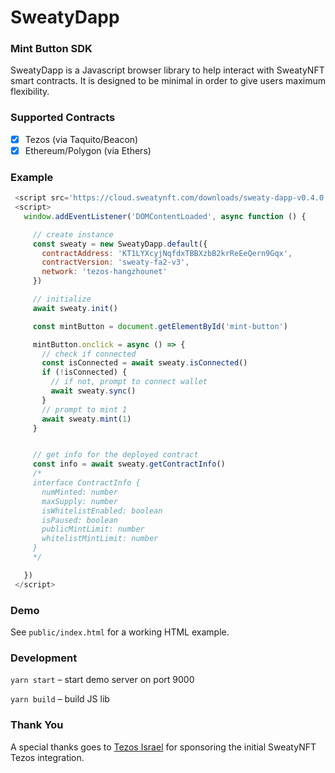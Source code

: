 # SweatyDapp

 ### Mint Button SDK

SweatyDapp is a Javascript browser library to help interact with SweatyNFT smart contracts. It is designed to be minimal in order to give users maximum flexibility.

### Supported Contracts
- [x] Tezos (via Taquito/Beacon)
- [x] Ethereum/Polygon (via Ethers)

### Example
 ```js
  <script src='https://cloud.sweatynft.com/downloads/sweaty-dapp-v0.4.0.js'></script>
  <script>
    window.addEventListener('DOMContentLoaded', async function () {

      // create instance
      const sweaty = new SweatyDapp.default({
        contractAddress: 'KT1LYXcyjNqfdxTBBXzbB2krReEeQern9Gqx',
        contractVersion: 'sweaty-fa2-v3',
        network: 'tezos-hangzhounet'
      })

      // initialize
      await sweaty.init()

      const mintButton = document.getElementById('mint-button')

      mintButton.onclick = async () => {
        // check if connected
        const isConnected = await sweaty.isConnected()
        if (!isConnected) {
          // if not, prompt to connect wallet
          await sweaty.sync()
        }
        // prompt to mint 1
        await sweaty.mint(1)
      }


      // get info for the deployed contract
      const info = await sweaty.getContractInfo()
      /*
      interface ContractInfo {
        numMinted: number
        maxSupply: number
        isWhitelistEnabled: boolean
        isPaused: boolean
        publicMintLimit: number
        whitelistMintLimit: number
      }
      */

    })
  </script>
 ```

### Demo
See `public/index.html` for a working HTML example.

### Development

`yarn start` – start demo server on port 9000

`yarn build` – build JS lib

### Thank You

A special thanks goes to [Tezos Israel](https://tezos.co.il) for sponsoring the initial SweatyNFT Tezos integration.
